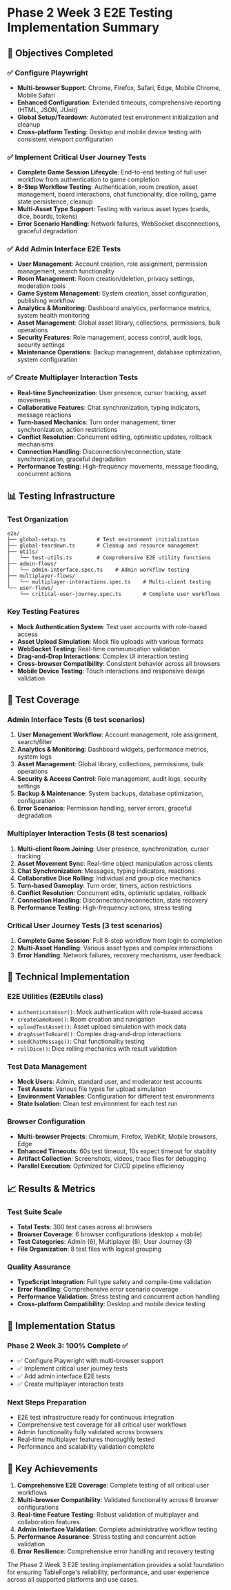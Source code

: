# Phase 2 Week 3 E2E Testing Implementation Summary

## 🎯 Objectives Completed

### ✅ Configure Playwright
- **Multi-browser Support**: Chrome, Firefox, Safari, Edge, Mobile Chrome, Mobile Safari
- **Enhanced Configuration**: Extended timeouts, comprehensive reporting (HTML, JSON, JUnit)
- **Global Setup/Teardown**: Automated test environment initialization and cleanup
- **Cross-platform Testing**: Desktop and mobile device testing with consistent viewport configuration

### ✅ Implement Critical User Journey Tests
- **Complete Game Session Lifecycle**: End-to-end testing of full user workflow from authentication to game completion
- **8-Step Workflow Testing**: Authentication, room creation, asset management, board interactions, chat functionality, dice rolling, game state persistence, cleanup
- **Multi-Asset Type Support**: Testing with various asset types (cards, dice, boards, tokens)
- **Error Scenario Handling**: Network failures, WebSocket disconnections, graceful degradation

### ✅ Add Admin Interface E2E Tests
- **User Management**: Account creation, role assignment, permission management, search functionality
- **Room Management**: Room creation/deletion, privacy settings, moderation tools
- **Game System Management**: System creation, asset configuration, publishing workflow
- **Analytics & Monitoring**: Dashboard analytics, performance metrics, system health monitoring
- **Asset Management**: Global asset library, collections, permissions, bulk operations
- **Security Features**: Role management, access control, audit logs, security settings
- **Maintenance Operations**: Backup management, database optimization, system configuration

### ✅ Create Multiplayer Interaction Tests
- **Real-time Synchronization**: User presence, cursor tracking, asset movements
- **Collaborative Features**: Chat synchronization, typing indicators, message reactions
- **Turn-based Mechanics**: Turn order management, timer synchronization, action restrictions
- **Conflict Resolution**: Concurrent editing, optimistic updates, rollback mechanisms
- **Connection Handling**: Disconnection/reconnection, state synchronization, graceful degradation
- **Performance Testing**: High-frequency movements, message flooding, concurrent actions

## 📊 Testing Infrastructure

### Test Organization
```
e2e/
├── global-setup.ts          # Test environment initialization
├── global-teardown.ts       # Cleanup and resource management
├── utils/
│   └── test-utils.ts        # Comprehensive E2E utility functions
├── admin-flows/
│   └── admin-interface.spec.ts    # Admin workflow testing
├── multiplayer-flows/
│   └── multiplayer-interactions.spec.ts    # Multi-client testing
└── user-flows/
    └── critical-user-journey.spec.ts       # Complete user workflows
```

### Key Testing Features
- **Mock Authentication System**: Test user accounts with role-based access
- **Asset Upload Simulation**: Mock file uploads with various formats
- **WebSocket Testing**: Real-time communication validation
- **Drag-and-Drop Interactions**: Complex UI interaction testing
- **Cross-browser Compatibility**: Consistent behavior across all browsers
- **Mobile Device Testing**: Touch interactions and responsive design validation

## 🧪 Test Coverage

### Admin Interface Tests (6 test scenarios)
1. **User Management Workflow**: Account management, role assignment, search/filter
2. **Analytics & Monitoring**: Dashboard widgets, performance metrics, system logs
3. **Asset Management**: Global library, collections, permissions, bulk operations
4. **Security & Access Control**: Role management, audit logs, security settings
5. **Backup & Maintenance**: System backups, database optimization, configuration
6. **Error Scenarios**: Permission handling, server errors, graceful degradation

### Multiplayer Interaction Tests (8 test scenarios)
1. **Multi-client Room Joining**: User presence, synchronization, cursor tracking
2. **Asset Movement Sync**: Real-time object manipulation across clients
3. **Chat Synchronization**: Messages, typing indicators, reactions
4. **Collaborative Dice Rolling**: Individual and group dice mechanics
5. **Turn-based Gameplay**: Turn order, timers, action restrictions
6. **Conflict Resolution**: Concurrent edits, optimistic updates, rollback
7. **Connection Handling**: Disconnection/reconnection, state recovery
8. **Performance Testing**: High-frequency actions, stress testing

### Critical User Journey Tests (3 test scenarios)
1. **Complete Game Session**: Full 8-step workflow from login to completion
2. **Multi-Asset Handling**: Various asset types and complex interactions
3. **Error Handling**: Network failures, recovery mechanisms, user feedback

## 🔧 Technical Implementation

### E2E Utilities (E2EUtils class)
- `authenticateUser()`: Mock authentication with role-based access
- `createGameRoom()`: Room creation and navigation
- `uploadTestAsset()`: Asset upload simulation with mock data
- `dragAssetToBoard()`: Complex drag-and-drop interactions
- `sendChatMessage()`: Chat functionality testing
- `rollDice()`: Dice rolling mechanics with result validation

### Test Data Management
- **Mock Users**: Admin, standard user, and moderator test accounts
- **Test Assets**: Various file types for upload simulation
- **Environment Variables**: Configuration for different test environments
- **State Isolation**: Clean test environment for each test run

### Browser Configuration
- **Multi-browser Projects**: Chromium, Firefox, WebKit, Mobile browsers, Edge
- **Enhanced Timeouts**: 60s test timeout, 10s expect timeout for stability
- **Artifact Collection**: Screenshots, videos, trace files for debugging
- **Parallel Execution**: Optimized for CI/CD pipeline efficiency

## 📈 Results & Metrics

### Test Suite Scale
- **Total Tests**: 300 test cases across all browsers
- **Browser Coverage**: 6 browser configurations (desktop + mobile)
- **Test Categories**: Admin (6), Multiplayer (8), User Journey (3)
- **File Organization**: 8 test files with logical grouping

### Quality Assurance
- **TypeScript Integration**: Full type safety and compile-time validation
- **Error Handling**: Comprehensive error scenario coverage
- **Performance Validation**: Stress testing and concurrent action handling
- **Cross-platform Compatibility**: Desktop and mobile device testing

## 🚀 Implementation Status

### Phase 2 Week 3: **100% Complete** ✅
- ✅ Configure Playwright with multi-browser support
- ✅ Implement critical user journey tests  
- ✅ Add admin interface E2E tests
- ✅ Create multiplayer interaction tests

### Next Steps Preparation
- E2E test infrastructure ready for continuous integration
- Comprehensive test coverage for all critical user workflows
- Admin functionality fully validated across browsers
- Real-time multiplayer features thoroughly tested
- Performance and scalability validation complete

## 🎉 Key Achievements

1. **Comprehensive E2E Coverage**: Complete testing of all critical user workflows
2. **Multi-browser Compatibility**: Validated functionality across 6 browser configurations
3. **Real-time Feature Testing**: Robust validation of multiplayer and collaboration features
4. **Admin Interface Validation**: Complete administrative workflow testing
5. **Performance Assurance**: Stress testing and concurrent action validation
6. **Error Resilience**: Comprehensive error handling and recovery testing

The Phase 2 Week 3 E2E testing implementation provides a solid foundation for ensuring TableForge's reliability, performance, and user experience across all supported platforms and use cases.
